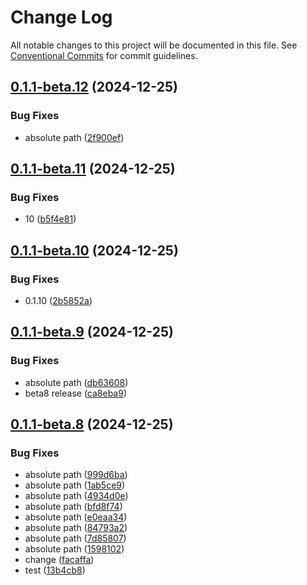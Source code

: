# Change Log

All notable changes to this project will be documented in this file.
See [Conventional Commits](https://conventionalcommits.org) for commit guidelines.

## [0.1.1-beta.12](https://github.com/cosmology-tech/cosmos-kit/compare/@cosmos-kit/react@0.1.1-beta.11...@cosmos-kit/react@0.1.1-beta.12) (2024-12-25)

### Bug Fixes

- absolute path ([2f900ef](https://github.com/cosmology-tech/cosmos-kit/commit/2f900ef2e90f7be49e98e29589c5799ff098291d))

## [0.1.1-beta.11](https://github.com/cosmology-tech/cosmos-kit/compare/@cosmos-kit/react@0.1.1-beta.10...@cosmos-kit/react@0.1.1-beta.11) (2024-12-25)

### Bug Fixes

- 10 ([b5f4e81](https://github.com/cosmology-tech/cosmos-kit/commit/b5f4e8199308b3500dd6952a5b0c9e9a35d35346))

## [0.1.1-beta.10](https://github.com/cosmology-tech/cosmos-kit/compare/@cosmos-kit/react@0.1.1-beta.9...@cosmos-kit/react@0.1.1-beta.10) (2024-12-25)

### Bug Fixes

- 0.1.10 ([2b5852a](https://github.com/cosmology-tech/cosmos-kit/commit/2b5852a337a6cc287a3d2ee68d3049bea6857fa9))

## [0.1.1-beta.9](https://github.com/cosmology-tech/cosmos-kit/compare/@cosmos-kit/react@0.1.1-beta.8...@cosmos-kit/react@0.1.1-beta.9) (2024-12-25)

### Bug Fixes

- absolute path ([db63608](https://github.com/cosmology-tech/cosmos-kit/commit/db636086c7ac1b7a623e81e5634ae991b521f761))
- beta8 release ([ca8eba9](https://github.com/cosmology-tech/cosmos-kit/commit/ca8eba92b66914b06151d62720df783fc02fb88a))

## [0.1.1-beta.8](https://github.com/cosmology-tech/cosmos-kit/compare/@cosmos-kit/react@0.1.1-beta.2...@cosmos-kit/react@0.1.1-beta.8) (2024-12-25)

### Bug Fixes

- absolute path ([999d6ba](https://github.com/cosmology-tech/cosmos-kit/commit/999d6bafa825944c241ed5689fb549a34895e2ae))
- absolute path ([1ab5ce9](https://github.com/cosmology-tech/cosmos-kit/commit/1ab5ce9946e2f7b6c6b32a1897feb92f29911b43))
- absolute path ([4934d0e](https://github.com/cosmology-tech/cosmos-kit/commit/4934d0e08457be3bafcfde0462d34c9120f68678))
- absolute path ([bfd8f74](https://github.com/cosmology-tech/cosmos-kit/commit/bfd8f745ef8b4282582e843f9eb9e76b12299f34))
- absolute path ([e0eaa34](https://github.com/cosmology-tech/cosmos-kit/commit/e0eaa3499fa984d78e65ab866813c6974d449111))
- absolute path ([84793a2](https://github.com/cosmology-tech/cosmos-kit/commit/84793a2442fad197c4ab0598fc5760d29044c83e))
- absolute path ([7d85807](https://github.com/cosmology-tech/cosmos-kit/commit/7d858078eca107a931b89a9475addb763240b14a))
- absolute path ([1598102](https://github.com/cosmology-tech/cosmos-kit/commit/1598102dd65ab0cf2d29e870d4d643d531adca51))
- change ([facaffa](https://github.com/cosmology-tech/cosmos-kit/commit/facaffa011e59bcf74bae04d918f918fb7e813f5))
- test ([13b4cb8](https://github.com/cosmology-tech/cosmos-kit/commit/13b4cb84123a089ce69e17f4c208580dbe94aa69))
